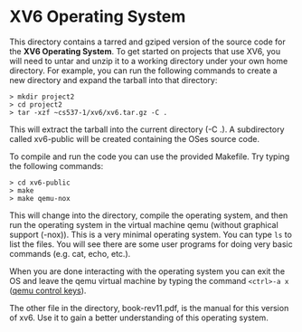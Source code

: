 # XV6 Operating System

This directory contains a tarred and gziped version of the source code for the **XV6 Operating System**.  To get started on projects that use XV6, you will need to untar and unzip it to a working directory under your own home directory.  For example, you can run the following commands to create a new directory and expand the tarball into that directory:

```
> mkdir project2
> cd project2
> tar -xzf ~cs537-1/xv6/xv6.tar.gz -C .
```

This will extract the tarball into the current directory (-C .).  A subdirectory called xv6-public will be created containing the OSes source code.

To compile and run the code you can use the provided Makefile.  Try typing the following commands:

```
> cd xv6-public
> make
> make qemu-nox
```

This will change into the directory, compile the operating system, and then run the operating system in the virtual machine qemu (without graphical support (-nox)).  This is a very minimal operating system.  You can type `ls` to list the files.  You will see there are some user programs for doing very basic commands (e.g. cat, echo, etc.).

When you are done interacting with the operating system you can exit the OS and leave the qemu virtual machine by typing the command `<ctrl>-a x` ([qemu control keys](https://www.qemu.org/docs/master/system/mux-chardev.html)).

The other file in the directory, book-rev11.pdf, is the manual for this version of xv6.  Use it to gain a better understanding of this operating system.


